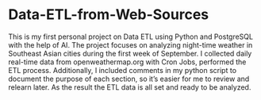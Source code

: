# Data-ETL-from-Web-Sources
This is my first personal project on Data ETL using Python and PostgreSQL with the help of AI. The project focuses on analyzing night-time weather in Southeast Asian cities during the first week of September. I collected daily real-time data from openweathermap.org with Cron Jobs, performed the ETL process. Additionally, I included comments in my python script to document the purpose of each section, so it’s easier for me to review and relearn later. As the result the ETL data is all set and ready to be analyzed.
